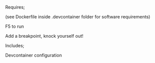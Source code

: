 Requires;

(see Dockerfile inside .devcontainer folder for software requirements)

F5 to run

Add a breakpoint, knock yourself out!

Includes;

Devcontainer configuration
